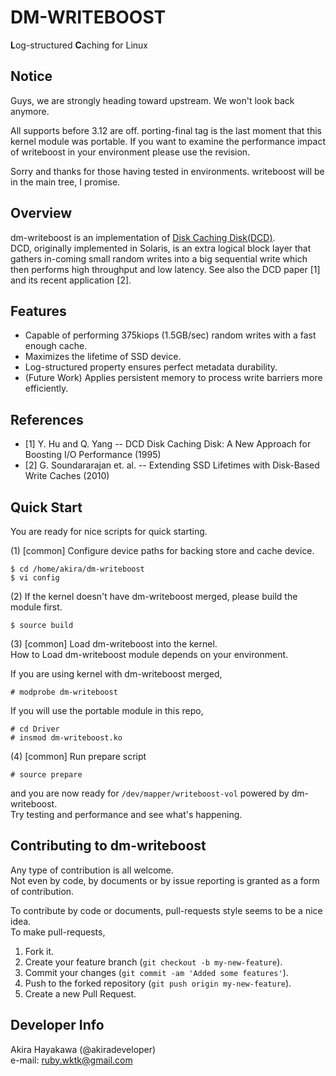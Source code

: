 # DM-WRITEBOOST
**L**og-structured **C**aching for Linux

## Notice
Guys, we are strongly heading toward upstream.
We won't look back anymore.

All supports before 3.12 are off.
porting-final tag is the last moment
that this kernel module was portable.
If you want to examine the performance impact of writeboost
in your environment please use the revision.

Sorry and thanks for those having tested
in environments. writeboost will be in the main tree, I promise.

## Overview
dm-writeboost is an implementation of [Disk Caching Disk(DCD)](http://www.ele.uri.edu/research/hpcl/DCD/DCD.html).  
DCD, originally implemented in Solaris, is an extra logical block layer that gathers in-coming small random writes 
into a big sequential write which then performs high throughput and low latency.
See also the DCD paper [1] and its recent application [2].

## Features
* Capable of performing 375kiops (1.5GB/sec) random writes with a fast enough cache.  
* Maximizes the lifetime of SSD device.
* Log-structured property ensures perfect metadata durability.
* (Future Work) Applies persistent memory to process write barriers more efficiently.

## References
* [1] Y. Hu and Q. Yang -- DCD Disk Caching Disk: A New Approach for Boosting I/O Performance (1995)
* [2] G. Soundararajan et. al. -- Extending SSD Lifetimes with Disk-Based Write Caches (2010)

## Quick Start
You are ready for nice scripts for quick starting.  

(1) [common] Configure device paths for backing store and cache device.  

	$ cd /home/akira/dm-writeboost  
	$ vi config

(2) If the kernel doesn't have dm-writeboost merged, please build the module first.  

	$ source build

(3) [common] Load dm-writeboost into the kernel.  
How to Load dm-writeboost module depends on your environment.  

If you are using kernel with dm-writeboost merged,  

	# modprobe dm-writeboost

If you will use the portable module in this repo,  

	# cd Driver
	# insmod dm-writeboost.ko

(4) [common] Run prepare script  

	# source prepare  

and you are now ready for `/dev/mapper/writeboost-vol` powered by dm-writeboost.  
Try testing and performance and see what's happening.  

## Contributing to dm-writeboost
Any type of contribution is all welcome.  
Not even by code, by documents or by issue reporting is granted as a form of contribution.   

To contribute by code or documents, pull-requests style seems to be a nice idea.  
To make pull-requests,  

1. Fork it.   
2. Create your feature branch (`git checkout -b my-new-feature`).  
3. Commit your changes (`git commit -am 'Added some features'`).  
4. Push to the forked repository (`git push origin my-new-feature`).  
5. Create a new Pull Request.

## Developer Info
Akira Hayakawa (@akiradeveloper)  
e-mail: ruby.wktk@gmail.com
